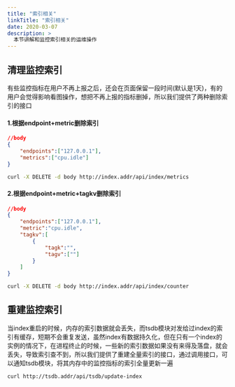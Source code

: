 ```yaml
---
title: "索引相关"
linkTitle: "索引相关"
date: 2020-03-07
description: >
  本节讲解和监控索引相关的运维操作
---
```


## 清理监控索引
有些监控指标在用户不再上报之后，还会在页面保留一段时间(默认是1天)，有的用户会觉得影响看图操作，想把不再上报的指标删掉，所以我们提供了两种删除索引的接口

#### 1.根据endpoint+metric删除索引
```json
//body
{
	"endpoints":["127.0.0.1"],
	"metrics":["cpu.idle"]
}
```
```bash 
curl -X DELETE -d body http://index.addr/api/index/metrics
```
#### 2.根据endpoint+metric+tagkv删除索引
```json 
//body
{
	"endpoints":["127.0.0.1"],
	"metric":"cpu.idle",
	"tagkv":[
		{
			"tagk":"",
			"tagv":[""]
		}
	]
}
```
```bash 
curl -X DELETE -d body http://index.addr/api/index/counter
```

## 重建监控索引
当index重启的时候，内存的索引数据就会丢失，而tsdb模块对发给过index的索引有缓存，短期不会重复发送，虽然index有数据持久化，但在只有一个index的实例的情况下，在进程终止的时候，一些新的索引数据如果没有来得及落盘，就会丢失，导致索引查不到，所以我们提供了重建全量索引的接口，通过调用接口，可以通知tsdb模块，将其内存中的监控指标的索引全量更新一遍

```bash 
curl http://tsdb.addr/api/tsdb/update-index
```
